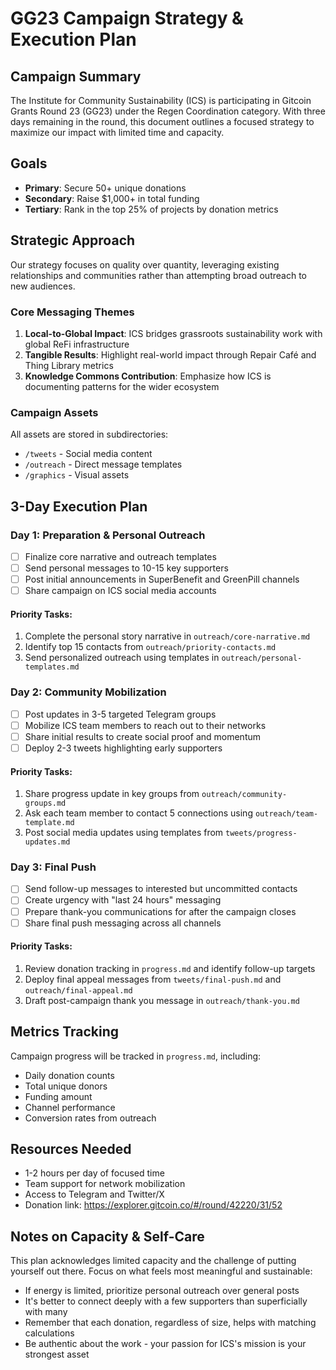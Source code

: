 # GG23 Campaign Strategy & Execution Plan

## Campaign Summary
The Institute for Community Sustainability (ICS) is participating in Gitcoin Grants Round 23 (GG23) under the Regen Coordination category. With three days remaining in the round, this document outlines a focused strategy to maximize our impact with limited time and capacity.

## Goals
- **Primary**: Secure 50+ unique donations
- **Secondary**: Raise $1,000+ in total funding
- **Tertiary**: Rank in the top 25% of projects by donation metrics

## Strategic Approach
Our strategy focuses on quality over quantity, leveraging existing relationships and communities rather than attempting broad outreach to new audiences.

### Core Messaging Themes
1. **Local-to-Global Impact**: ICS bridges grassroots sustainability work with global ReFi infrastructure
2. **Tangible Results**: Highlight real-world impact through Repair Café and Thing Library metrics
3. **Knowledge Commons Contribution**: Emphasize how ICS is documenting patterns for the wider ecosystem

### Campaign Assets
All assets are stored in subdirectories:
- `/tweets` - Social media content
- `/outreach` - Direct message templates
- `/graphics` - Visual assets

## 3-Day Execution Plan

### Day 1: Preparation & Personal Outreach
- [ ] Finalize core narrative and outreach templates
- [ ] Send personal messages to 10-15 key supporters
- [ ] Post initial announcements in SuperBenefit and GreenPill channels
- [ ] Share campaign on ICS social media accounts

#### Priority Tasks:
1. Complete the personal story narrative in `outreach/core-narrative.md`
2. Identify top 15 contacts from `outreach/priority-contacts.md`
3. Send personalized outreach using templates in `outreach/personal-templates.md`

### Day 2: Community Mobilization
- [ ] Post updates in 3-5 targeted Telegram groups
- [ ] Mobilize ICS team members to reach out to their networks
- [ ] Share initial results to create social proof and momentum
- [ ] Deploy 2-3 tweets highlighting early supporters

#### Priority Tasks:
1. Share progress update in key groups from `outreach/community-groups.md`
2. Ask each team member to contact 5 connections using `outreach/team-template.md`
3. Post social media updates using templates from `tweets/progress-updates.md`

### Day 3: Final Push
- [ ] Send follow-up messages to interested but uncommitted contacts
- [ ] Create urgency with "last 24 hours" messaging
- [ ] Prepare thank-you communications for after the campaign closes
- [ ] Share final push messaging across all channels

#### Priority Tasks:
1. Review donation tracking in `progress.md` and identify follow-up targets
2. Deploy final appeal messages from `tweets/final-push.md` and `outreach/final-appeal.md`
3. Draft post-campaign thank you message in `outreach/thank-you.md`

## Metrics Tracking
Campaign progress will be tracked in `progress.md`, including:
- Daily donation counts
- Total unique donors
- Funding amount
- Channel performance
- Conversion rates from outreach

## Resources Needed
- 1-2 hours per day of focused time
- Team support for network mobilization
- Access to Telegram and Twitter/X
- Donation link: https://explorer.gitcoin.co/#/round/42220/31/52

## Notes on Capacity & Self-Care
This plan acknowledges limited capacity and the challenge of putting yourself out there. Focus on what feels most meaningful and sustainable:

- If energy is limited, prioritize personal outreach over general posts
- It's better to connect deeply with a few supporters than superficially with many
- Remember that each donation, regardless of size, helps with matching calculations
- Be authentic about the work - your passion for ICS's mission is your strongest asset
